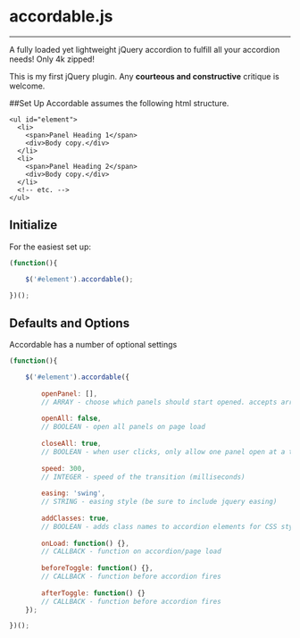 # accordable.js
---------------

A fully loaded yet lightweight jQuery accordion to fulfill all your accordion needs! Only 4k zipped!

This is my first jQuery plugin. Any **courteous and constructive** critique is welcome.


##Set Up
Accordable assumes the following html structure.

````
<ul id="element">
  <li>
    <span>Panel Heading 1</span>
    <div>Body copy.</div>
  </li>
  <li>
    <span>Panel Heading 2</span>
    <div>Body copy.</div>
  </li>
  <!-- etc. -->
</ul>
````

## Initialize
For the easiest set up:

````javascript
(function(){

	$('#element').accordable();

})();
````

## Defaults and Options
Accordable has a number of optional settings

````javascript
(function(){

	$('#element').accordable({
		
		openPanel: [],
		// ARRAY - choose which panels should start opened. accepts array of panels, i.e., [1, 3, 4] etc.
		
		openAll: false,
		// BOOLEAN - open all panels on page load
		
		closeAll: true,
		// BOOLEAN - when user clicks, only allow one panel open at a time
		
		speed: 300,
		// INTEGER - speed of the transition (milliseconds)
		
		easing: 'swing',
		// STRING - easing style (be sure to include jquery easing)
		
		addClasses: true,
		// BOOLEAN - adds class names to accordion elements for CSS styling
		
		onLoad: function() {},
		// CALLBACK - function on accordion/page load
		
		beforeToggle: function() {},
		// CALLBACK - function before accordion fires
		
		afterToggle: function() {}
		// CALLBACK - function before accordion fires
	});

})();
````
